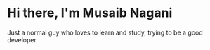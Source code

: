 # Hi there, I'm Musaib Nagani 

Just a normal guy who loves to learn and study, trying to be a good developer.